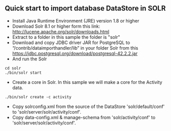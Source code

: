 ## Quick start to import database DataStore in SOLR

- Install Java Runtime Environment (JRE) version 1.8 or higher
- Download Solr 8.1 or higher form this link: http://lucene.apache.org/solr/downloads.html
- Extract to a folder in this sample the folder is "solr"
- Download and copy JDBC driver JAR for PostgreSQL to “/contrib/dataimporthandler/lib” in your folder Solr from this https://jdbc.postgresql.org/download/postgresql-42.2.2.jar 
- And run the Solr
```
cd solr
./bin/solr start

```

- Create a core in Solr. In this sample we will make a core for the Activity data.
```
./bin/solr create -c activity

```
- Copy solrconfig.xml from the source of the DataStore 'solr/default/conf' to 'solr/server/solr/activity/conf'.
- Copy data-config.xml & manage-schema from 'solr/activity/conf'  to 'solr/server/solr/activity/conf'.

